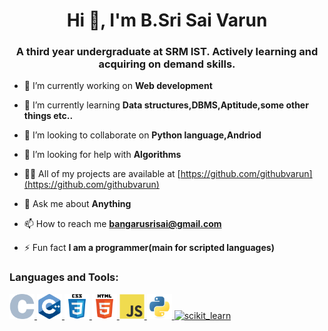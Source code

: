 <h1 align="center">Hi 👋, I'm B.Sri Sai Varun</h1>
<h3 align="center">A third year undergraduate at SRM IST. Actively learning and acquiring on demand skills.</h3>

- 🔭 I’m currently working on **Web development**

- 🌱 I’m currently learning **Data structures,DBMS,Aptitude,some other things etc..**

- 👯 I’m looking to collaborate on **Python language,Andriod**

- 🤝 I’m looking for help with **Algorithms**

- 👨‍💻 All of my projects are available at [https://github.com/githubvarun](https://github.com/githubvarun)

- 💬 Ask me about **Anything**

- 📫 How to reach me **bangarusrisai@gmail.com**

- ⚡ Fun fact **I am a programmer(main for scripted languages)**


<h3 align="left">Languages and Tools:</h3>
<p align="left"> <a href="https://www.cprogramming.com/" target="_blank"> <img src="https://raw.githubusercontent.com/devicons/devicon/master/icons/c/c-original.svg" alt="c" width="40" height="40"/> </a> <a href="https://www.w3schools.com/cpp/" target="_blank"> <img src="https://raw.githubusercontent.com/devicons/devicon/master/icons/cplusplus/cplusplus-original.svg" alt="cplusplus" width="40" height="40"/> </a> <a href="https://www.w3schools.com/css/" target="_blank"> <img src="https://raw.githubusercontent.com/devicons/devicon/master/icons/css3/css3-original-wordmark.svg" alt="css3" width="40" height="40"/> </a> <a href="https://www.w3.org/html/" target="_blank"> <img src="https://raw.githubusercontent.com/devicons/devicon/master/icons/html5/html5-original-wordmark.svg" alt="html5" width="40" height="40"/> </a> <a href="https://developer.mozilla.org/en-US/docs/Web/JavaScript" target="_blank"> <img src="https://raw.githubusercontent.com/devicons/devicon/master/icons/javascript/javascript-original.svg" alt="javascript" width="40" height="40"/> </a> <a href="https://www.python.org" target="_blank"> <img src="https://raw.githubusercontent.com/devicons/devicon/master/icons/python/python-original.svg" alt="python" width="40" height="40"/> </a> <a href="https://scikit-learn.org/" target="_blank"> <img src="https://upload.wikimedia.org/wikipedia/commons/0/05/Scikit_learn_logo_small.svg" alt="scikit_learn" width="40" height="40"/> </a> </p>

